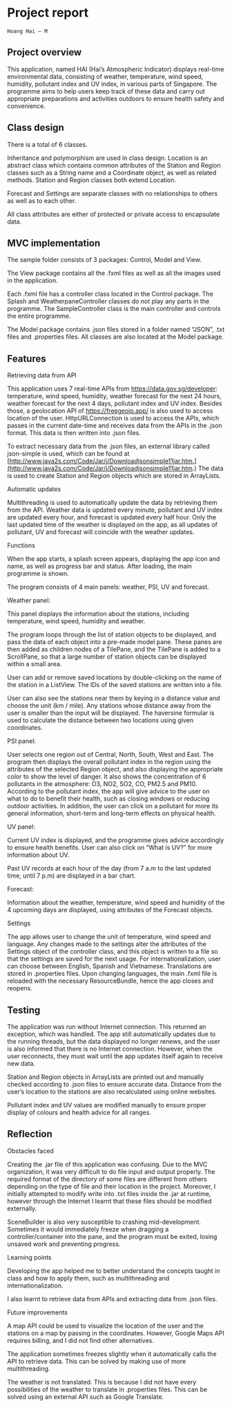 # Project report

```
Hoang Hai – M
```
## Project overview

This application, named HAI (Hai’s Atmospheric Indicator) displays real-time environmental data,
consisting of weather, temperature, wind speed, humidity, pollutant index and UV index, in various
parts of Singapore. The programme aims to help users keep track of these data and carry out
appropriate preparations and activities outdoors to ensure health safety and convenience.

## Class design

There is a total of 6 classes.

Inheritance and polymorphism are used in class design. Location is an abstract
class which contains common attributes of the Station and Region classes such
as a String name and a Coordinate object, as well as related methods. Station
and Region classes both extend Location.

Forecast and Settings are separate classes with no relationships to others as
well as to each other.

All class attributes are either of protected or private access to encapsulate data.


## MVC implementation

The sample folder consists of 3 packages: Control, Model and View.

The View package contains all the .fxml files as well as all the
images used in the application.

Each .fxml file has a controller class located in the Control package.
The Splash and WeatherpaneController classes do not play any
parts in the programme. The SampleController class is the main
controller and controls the entire programme.

The Model package contains .json files stored in a folder named
“JSON”, .txt files and .properties files. All classes are also located at
the Model package.

## Features

Retrieving data from API

This application uses 7 real-time APIs from https://data.gov.sg/developer: temperature, wind
speed, humidity, weather forecast for the next 24 hours, weather forecast for the next 4 days,
pollutant index and UV index. Besides those, a geolocation API of https://freegeoip.app/ is also
used to access location of the user. HttpURLConnection is used to access the APIs, which passes in
the current date-time and receives data from the APIs in the .json format. This data is then written
into .json files.

To extract necessary data from the .json files, an external library called json-simple is used, which
can be found at [http://www.java2s.com/Code/Jar/j/Downloadjsonsimple11jar.htm.](http://www.java2s.com/Code/Jar/j/Downloadjsonsimple11jar.htm.) The data is
used to create Station and Region objects which are stored in ArrayLists.

Automatic updates

Multithreading is used to automatically update the data by retrieving them from the API. Weather
data is updated every minute, pollutant and UV index are updated every hour, and forecast is
updated every half hour. Only the last updated time of the weather is displayed on the app, as all
updates of pollutant, UV and forecast will coincide with the weather updates.


Functions

When the app starts, a splash screen appears, displaying the app icon and name, as well as progress
bar and status. After loading, the main programme is shown.

The program consists of 4 main panels: weather, PSI, UV and forecast.

Weather panel:

This panel displays the information about the stations,
including temperature, wind speed, humidity and weather.

The program loops through the list of station objects to be
displayed, and pass the data of each object into a pre-made
model pane. These panes are then added as children nodes
of a TilePane, and the TilePane is added to a ScrollPane, so
that a large number of station objects can be displayed
within a small area.

User can add or remove saved locations by double-clicking on the name of the station in a ListView.
The IDs of the saved stations are written into a file.

User can also see the stations near them by keying in a distance value and choose the unit (km /
mile). Any stations whose distance away from the user is smaller than the input will be displayed.
The haversine formular is used to calculate the distance between two locations using given
coordinates.

PSI panel:

User selects one region out of Central, North, South, West and East. The program then displays the
overall pollutant index in the region using the attributes of the selected Region object, and also
displaying the appropriate color to show the level of danger. It also shows the concentration of 6
pollutants in the atmosphere: O3, NO2, SO2, CO, PM2.5 and PM10. According to the pollutant
index, the app will give advice to the user on what to do to benefit their health, such as closing
windows or reducing outdoor activities. In addition, the user can click on a pollutant for more its
general information, short-term and long-term effects on physical health.

UV panel:

Current UV index is displayed, and the programme gives advice accordingly to ensure health
benefits. User can also click on “What is UV?” for more information about UV.

Past UV records at each hour of the day (from 7 a.m to the last updated time, until 7 p.m) are
displayed in a bar chart.


Forecast:

Information about the weather, temperature, wind speed and humidity of the 4 upcoming days are
displayed, using attributes of the Forecast objects.

Settings

The app allows user to change the unit of temperature, wind speed and language. Any changes
made to the settings alter the attributes of the Settings object of the controller class, and this object
is written to a file so that the settings are saved for the next usage. For internationalization, user
can choose between English, Spanish and Vietnamese. Translations are stored in .properties files.
Upon changing languages, the main .fxml file is reloaded with the necessary ResourceBundle, hence
the app closes and reopens.

## Testing

The application was run without Internet connection. This returned an exception, which was
handled. The app still automatically updates due to the running threads, but the data displayed no
longer renews, and the user is also informed that there is no Internet connection. However, when
the user reconnects, they must wait until the app updates itself again to receive new data.

Station and Region objects in ArrayLists are printed out and manually checked according to .json
files to ensure accurate data. Distance from the user’s location to the stations are also recalculated
using online websites.

Pollutant index and UV values are modified manually to ensure proper display of colours and health
advice for all ranges.

## Reflection

Obstacles faced

Creating the .jar file of this application was confusing. Due to the MVC organization, it was very
difficult to do file input and output properly. The required format of the directory of some files are
different from others depending on the type of file and their location in the project. Moreover, I
initially attempted to modify write into .txt files inside the .jar at runtime, however through the
Internet I learnt that these files should be modified externally.

SceneBuilder is also very susceptible to crashing mid-development. Sometimes it would
immediately freeze when dragging a controller/container into the pane, and the program must be
exited, losing unsaved work and preventing progress.

Learning points


Developing the app helped me to better understand the concepts taught in class and how to apply
them, such as multithreading and internationalization.

I also learnt to retrieve data from APIs and extracting data from .json files.

Future improvements

A map API could be used to visualize the location of the user and the stations on a map by passing
in the coordinates. However, Google Maps API requires billing, and I did not find other alternatives.

The application sometimes freezes slightly when it automatically calls the API to retrieve data. This
can be solved by making use of more multithreading.

The weather is not translated. This is because I did not have every possibilities of the weather to
translate in .properties files. This can be solved using an external API such as Google Translate.


